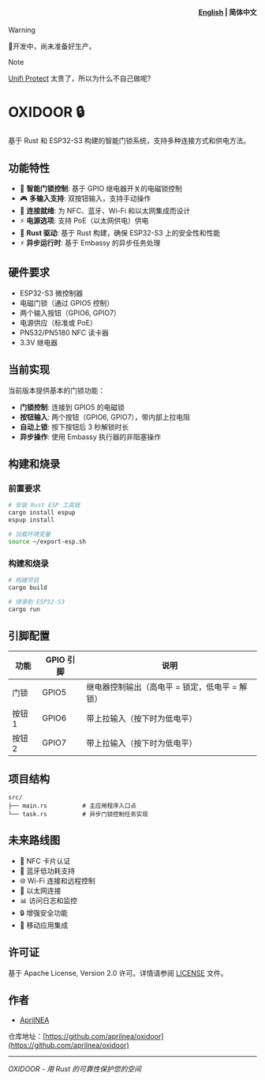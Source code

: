 <h4 align="right"><a href="./README_EN.md">English</a> | <strong>简体中文</strong></h4>

>[!WARNING]
> 🚧开发中，尚未准备好生产。

>[!NOTE]
> [Unifi Protect](https://ui.com/us/en/physical-security/door-access) 太贵了，所以为什么不自己做呢?

# OXIDOOR 🔒

基于 Rust 和 ESP32-S3 构建的智能门锁系统，支持多种连接方式和供电方法。

## 功能特性

- 🔐 **智能门锁控制**: 基于 GPIO 继电器开关的电磁锁控制
- 🎮 **多输入支持**: 双按钮输入，支持手动操作
- 🔗 **连接就绪**: 为 NFC、蓝牙、Wi-Fi 和以太网集成而设计
- ⚡ **电源选项**: 支持 PoE（以太网供电）供电
- 🦀 **Rust 驱动**: 基于 Rust 构建，确保 ESP32-S3 上的安全性和性能
- ⚡ **异步运行时**: 基于 Embassy 的异步任务处理

## 硬件要求

- ESP32-S3 微控制器
- 电磁门锁（通过 GPIO5 控制）
- 两个输入按钮（GPIO6, GPIO7）
- 电源供应（标准或 PoE）
- PN532/PN5180 NFC 读卡器
- 3.3V 继电器

## 当前实现

当前版本提供基本的门锁功能：

- **门锁控制**: 连接到 GPIO5 的电磁锁
- **按钮输入**: 两个按钮（GPIO6, GPIO7），带内部上拉电阻
- **自动上锁**: 按下按钮后 3 秒解锁时长
- **异步操作**: 使用 Embassy 执行器的非阻塞操作

## 构建和烧录

### 前置要求

```bash
# 安装 Rust ESP 工具链
cargo install espup
espup install

# 加载环境变量
source ~/export-esp.sh
```

### 构建和烧录

```bash
# 构建项目
cargo build

# 烧录到 ESP32-S3
cargo run
```

## 引脚配置

| 功能 | GPIO 引脚 | 说明 |
|------|-----------|------|
| 门锁 | GPIO5 | 继电器控制输出（高电平 = 锁定，低电平 = 解锁） |
| 按钮 1 | GPIO6 | 带上拉输入（按下时为低电平） |
| 按钮 2 | GPIO7 | 带上拉输入（按下时为低电平） |

## 项目结构

```
src/
├── main.rs          # 主应用程序入口点
└── task.rs          # 异步门锁控制任务实现
```

## 未来路线图

- 📱 NFC 卡片认证
- 📡 蓝牙低功耗支持
- 🌐 Wi-Fi 连接和远程控制
- 🔌 以太网连接
- 📊 访问日志和监控
- 🔒 增强安全功能
- 📱 移动应用集成

## 许可证

基于 Apache License, Version 2.0 许可。详情请参阅 [LICENSE](LICENSE) 文件。

## 作者

- [AprilNEA](https://github.com/aprilnea)

仓库地址：[https://github.com/aprilnea/oxidoor](https://github.com/aprilnea/oxidoor)

---

*OXIDOOR - 用 Rust 的可靠性保护您的空间*